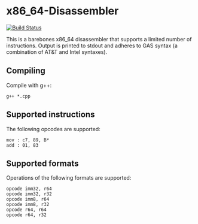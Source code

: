 # x86_64-Disassembler
[![Build Status](https://travis-ci.org/JonathanPugh/x86_64-Disassembler.svg?branch=master)](https://travis-ci.org/JonathanPugh/x86_64-Disassembler)

This is a barebones x86_64 disassembler that supports a limited number of instructions. Output is printed to stdout and adheres to GAS syntax (a combination of AT&T and Intel syntaxes).

## Compiling
Compile with g++:

```
g++ *.cpp
```

## Supported instructions
The following opcodes are supported:
```
mov : c7, 89, B*
add : 01, 83
```

## Supported formats
Operations of the following formats are supported:
```
opcode imm32, r64
opcode imm32, r32
opcode imm8, r64
opcode imm8, r32
opcode r64, r64
opcode r64, r32
```
